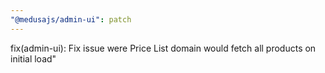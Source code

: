 ```yaml
---
"@medusajs/admin-ui": patch
---
```


fix(admin-ui): Fix issue were Price List domain would fetch all products on initial load"
